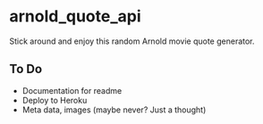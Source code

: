 # arnold_quote_api
Stick around and enjoy this random Arnold movie quote generator. 

## To Do
- Documentation for readme 
- Deploy to Heroku 
- Meta data, images (maybe never? Just a thought) 
